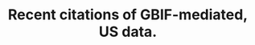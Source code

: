 ---
layout: compose
composition:
- type: stories

# Stories about GBIF-mediated US data
title: Recent citations of GBIF-mediated, US data.

# Description (Optional)
description: Recent literature citing GBIF-mediated, US data.
  
# Filters
# Use these options to tailor the content displayed in your block.

filters:
  # Content Type Filter (Optional)
  # Define which types of content to display by uncommenting. If unspecified, all types are shown.
  contentType:
    #- DATA_USE
    #- NEWS
    #- EVENT
    - LITERATURE
  
  # Display Limit (Optional)
  # Set the number of items to showcase. Default is 6.
  limit: 9 

  # Filter content by researcher's country using ISO country codes. (Optional)
  countriesOfResearcher: 
    - US
    # Add more country codes for filtering (e.g., - GB, - CA, etc.)

  # Filter content by country or coverage using ISO country codes. (Optional)
  countriesOfCoverage:
    - US
    # Add more country codes for filtering.

  # Topic Filters (Optional)
  # Use these codes to filter content by specific topics.
  topics:
    # Uncomment any topics you want to exclude from the block.
    - DNA
    - DATA_PAPER
    - INFRASTRUCTURE
    - TAXONOMY
    - SPECIES_DISTRIBUTIONS
    - PHYLOGENETICS
    - MARINE
    - INVASIVES
    - HUMAN_HEALTH
    - FRESHWATER
    - EVOLUTION
    - ECOSYSTEM_SERVICES
    - ECOLOGY
    - DATA_MANAGEMENT
    - CONSERVATION
    - CLIMATE_CHANGE
    - CITIZEN_SCIENCE
    - BIOGEOGRAPHY
    - BIODIVERSITY_SCIENCE
    - AGRICULTURE 
    
---
